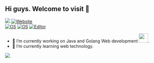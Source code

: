 
## Hi guys. Welcome to visit 👋

<a href="https://github.com/uzdz"><img src="https://img.shields.io/github/stars/uzdz?color=faf408&label=github%20stars&logo=github" /></a>
[![Website](https://img.shields.io/website?color=0ab9e6&style=flat-square&up_message=uzdz&url=http://uzdz.me)](http://uzdz.me)<br/>
[![OS](https://img.shields.io/badge/OS-macOS-informational?style=flat-square&logo=apple&logoColor=white)](https://en.wikipedia.org/wiki/MacOS)
[![OS](https://img.shields.io/badge/OS-Linux-informational?style=flat-square&logo=linux&logoColor=white)](https://en.wikipedia.org/wiki/Linux)
[![Editor](https://img.shields.io/badge/Editor-VSCode-blue?style=flat-square&logo=visual-studio-code&logoColor=white)](https://code.visualstudio.com/)

- 🔭 I’m currently working on Java and Golang Web development <img src="https://github.com/TheDudeThatCode/TheDudeThatCode/blob/master/Assets/Developer.gif" width="30px">. 
- 🌱 I’m currently learning web technology. 

<a href="https://alili.tech"><img src="https://media.giphy.com/media/SWoSkN6DxTszqIKEqv/giphy.gif"/></a>
